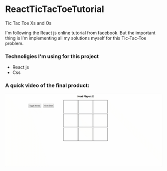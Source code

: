 # ReactTicTacToeTutorial
Tic Tac Toe Xs and Os 


I'm following the React js online tutorial from facebook. But the important  <br />
thing is I'm implementing all my solutions myself for this Tic-Tac-Toe problem. <br />


<h3>Technoligies I'm using for this project</h3>

<ul>
    <li>React js</li>
    <li>Css</li>
</ul>


<h3>A quick video of the final product:</h3>

![TicTacToe](tictactoe.gif)
